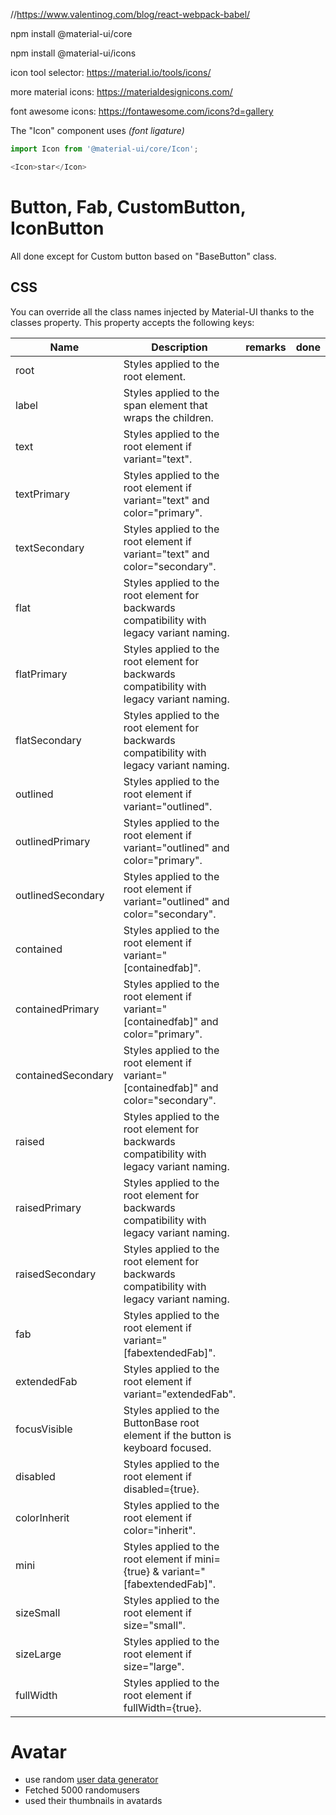 //https://www.valentinog.com/blog/react-webpack-babel/

npm install @material-ui/core

npm install @material-ui/icons

icon tool selector: https://material.io/tools/icons/

more material icons: https://materialdesignicons.com/

font awesome icons: https://fontawesome.com/icons?d=gallery

The "Icon" component uses *(font ligature)*

```javascript
import Icon from '@material-ui/core/Icon';

<Icon>star</Icon>
```


# Button, Fab, CustomButton, IconButton

All done except for Custom button based on "BaseButton" class.


## CSS

You can override all the class names injected by Material-UI thanks to the classes property. This property accepts the following keys:


| Name               | Description                                                                                | remarks | done |
|--------------------|--------------------------------------------------------------------------------------------|---------|------|
| root               | Styles applied to the root element.                                                        |         |      |
| label              | Styles applied to the span element that wraps the children.                                |         |      |
| text               | Styles applied to the root element if variant="text".                                      |         |      |
| textPrimary        | Styles applied to the root element if variant="text" and color="primary".                  |         |      |
| textSecondary      | Styles applied to the root element if variant="text" and color="secondary".                |         |      |
| flat               | Styles applied to the root element for backwards compatibility with legacy variant naming. |         |      |
| flatPrimary        | Styles applied to the root element for backwards compatibility with legacy variant naming. |         |      |
| flatSecondary      | Styles applied to the root element for backwards compatibility with legacy variant naming. |         |      |
| outlined           | Styles applied to the root element if variant="outlined".                                  |         |      |
| outlinedPrimary    | Styles applied to the root element if variant="outlined" and color="primary".              |         |      |
| outlinedSecondary  | Styles applied to the root element if variant="outlined" and color="secondary".            |         |      |
| contained          | Styles applied to the root element if variant="[containedfab]".                            |         |      |
| containedPrimary   | Styles applied to the root element if variant="[containedfab]" and color="primary".        |         |      |
| containedSecondary | Styles applied to the root element if variant="[containedfab]" and color="secondary".      |         |      |
| raised             | Styles applied to the root element for backwards compatibility with legacy variant naming. |         |      |
| raisedPrimary      | Styles applied to the root element for backwards compatibility with legacy variant naming. |         |      |
| raisedSecondary    | Styles applied to the root element for backwards compatibility with legacy variant naming. |         |      |
| fab                | Styles applied to the root element if variant="[fabextendedFab]".                          |         |      |
| extendedFab        | Styles applied to the root element if variant="extendedFab".                               |         |      |
| focusVisible       | Styles applied to the ButtonBase root element if the button is keyboard focused.           |         |      |
| disabled           | Styles applied to the root element if disabled={true}.                                     |         |      |
| colorInherit       | Styles applied to the root element if color="inherit".                                     |         |      |
| mini               | Styles applied to the root element if mini={true} & variant="[fabextendedFab]".            |         |      |
| sizeSmall          | Styles applied to the root element if size="small".                                        |         |      |
| sizeLarge          | Styles applied to the root element if size="large".                                        |         |      |
| fullWidth          | Styles applied to the root element if fullWidth={true}.                                    |         |      |

# Avatar

- use random [user data generator](https://randomuser.me/)
- Fetched 5000 randomusers
- used their thumbnails in avatards
  
  
